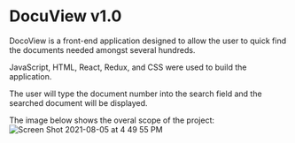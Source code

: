 # DocuView v1.0

DocoView is a front-end application designed to allow the user to quick find the documents needed amongst several hundreds.

JavaScript, HTML, React, Redux, and CSS were used to build the application.

The user will type the document number into the search field and the searched document will be displayed.

The image below shows the overal scope of the project:
![Screen Shot 2021-08-05 at 4 49 55 PM](https://user-images.githubusercontent.com/78455960/128426009-714399b9-1a90-4c69-a1c6-21802083e779.png)
